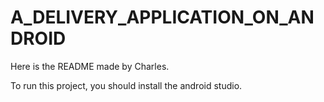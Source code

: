 # A_DELIVERY_APPLICATION_ON_ANDROID

Here is the README made by Charles.

To run this project, you should install the android studio.
